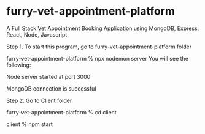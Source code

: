 # furry-vet-appointment-platform
A Full Stack Vet Appointment Booking Application using MongoDB, Express, React, Node, Javascript



Step 1. To start this program, go to furry-vet-appointment-platform folder

furry-vet-appointment-platform % npx nodemon server
You will see the following:

Node server started at port 3000

MongoDB connection is successful

Step 2. Go to Client folder

furry-vet-appointment-platform % cd client

client % npm start


